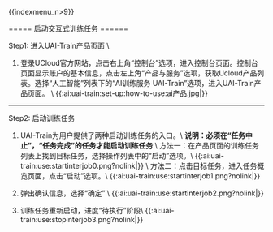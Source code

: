 {{indexmenu_n>9}}

===== 启动交互式训练任务 ======

Step1: 进入UAI-Train产品页面 \\

1. 登录UCloud官方网站，点击右上角“控制台”选项，进入控制台页面。控制台页面显示账户的基本信息，点击左上角“产品与服务”选项，获取Ucloud产品列表。选择“人工智能”列表下的“AI训练服务 UAI-Train”选项，进入UAI-Train产品页面。 \\
{{:ai:uai-train:set-up:how-to-use:ai产品.jpg|}}

----

Step2: 启动训练任务

1. UAI-Train为用户提供了两种启动训练任务的入口。\\
**说明：必须在“任务中止”，“任务完成”的任务才能启动训练任务** \\
方法一：在产品页面的训练任务列表上找到目标任务，选择操作列表中的“启动”选项。\\
{{:ai:uai-train:use:startinterjob0.png?nolink|}} \\
方法二：点击目标任务，进入任务概览页面，点击“启动”选项。\\
{{:ai:uai-train:use:startinterjob1.png?nolink|}}


2. 弹出确认信息，选择“确定” \\
{{:ai:uai-train:use:startinterjob2.png?nolink|}}


3. 训练任务重新启动，进度“待执行”阶段\\
{{:ai:uai-train:use:stopinterjob3.png?nolink|}}

